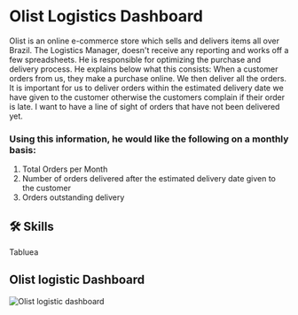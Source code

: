 
#  Olist Logistics Dashboard

Olist is an online e-commerce store which sells and delivers items all over Brazil.
The Logistics Manager, doesn't receive any reporting and works off a few spreadsheets. 
He is responsible for optimizing the purchase and delivery process. 
He explains below what this consists: When a customer orders from us, they make a purchase online. We then deliver all the orders. 
It is important for us to deliver orders within the estimated delivery date we have given to the customer otherwise the customers complain if their order is late.
I want to have a line of sight of orders that have not been delivered yet.

### Using this information, he would like the following on a monthly basis:
1) Total Orders per Month 
2) Number of orders delivered after the estimated delivery date given to the customer
3) Orders outstanding delivery




## 🛠 Skills
Tabluea 


## Olist logistic Dashboard
![Olist logistic dashboard](https://user-images.githubusercontent.com/108605935/178727898-91da5e7c-ed54-4292-937c-082a5dfa3100.png)




